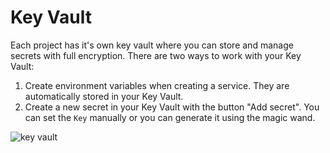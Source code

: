 ﻿---
sidebar_position: 2
---

# Key Vault

Each project has it's own key vault where you can store and manage secrets with full encryption. There are two ways to work with your Key Vault:
1. Create environment variables when creating a service. They are automatically stored in your Key Vault.
2. Create a new secret in your Key Vault with the button "Add secret". You can set the `Key` manually or you can generate it using the magic wand.

![key vault](https://api.mogenius.com/file/id/201ce318-7422-44f8-a8b3-e0b1ad45b6df)